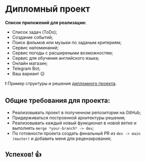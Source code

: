 # Дипломный проект

**Список приложений для реализации:**

- Список задач (ToDo);
- Создание событий;
- Поиск фильмов или музыки по заданым критериям;
- Сервис напоминаний;
- Сервис погоды с расширеными возможностям;
- Сервис для обучения английского языка;
- Онлайн магазин;
- Telegram Bot;
- Ваш вариант 😉

❗️ Пример структуры и решения [дипломного проекта](https://github.com/teachmeskills-dotnet/TeachMeSkills-DotNet-Template).

## Общие требования для проекта:

- Реализовывать проект в полученном репозитории на GitHub;
- Придерживаться построенной архитектуры решения;
- Реализовывать каждый новый функционал в новой ветке и выполнять `merge *your-branch* -> dev`;
- По готовности проекта создать финальный PR из `dev -> main (master)` и добавить меня для рецензирования;

## Успехов! 👍
